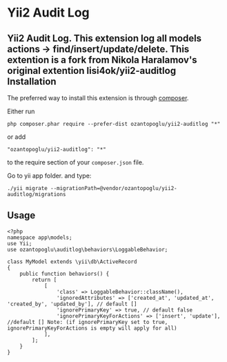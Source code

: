 Yii2 Audit Log
==============
Yii2 Audit Log. This extension log all models actions -> find/insert/update/delete.
This extention is a fork from Nikola Haralamov's original extention lisi4ok/yii2-auditlog
Installation
------------

The preferred way to install this extension is through [composer](http://getcomposer.org/download/).

Either run

```
php composer.phar require --prefer-dist ozantopoglu/yii2-auditlog "*"
```

or add

```
"ozantopoglu/yii2-auditlog": "*"
```

to the require section of your `composer.json` file.

Go to yii app folder. and type:
```
./yii migrate --migrationPath=@vendor/ozantopoglu/yii2-auditlog/migrations
```

Usage
------------
```
<?php
namespace app\models;
use Yii;
use ozantopoglu\auditlog\behaviors\LoggableBehavior;

class MyModel extends \yii\db\ActiveRecord
{
	public function behaviors() {
		return [
			[
				'class' => LoggableBehavior::className(),
				'ignoredAttributes' => ['created_at', 'updated_at', 'created_by', 'updated_by'], // default []
				'ignorePrimaryKey' => true, // default false
				'ignorePrimaryKeyForActions' => ['insert', 'update'], //default [] Note: (if ignorePrimaryKey set to true, ignorePrimaryKeyForActions is empty will apply for all)
			],
		];
	}
}
```

